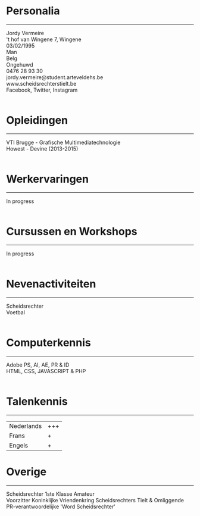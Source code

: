 
<h1>Personalia</h1> 
<hr width="100%">
	Jordy Vermeire<br/>
	't hof van Wingene 7, Wingene<br/>
	03/02/1995<br/>
	Man<br/>
	Belg<br/>
	Ongehuwd<br/>
	0476 28 93 30<br/>
	jordy.vermeire@student.arteveldehs.be<br/>
	www.scheidsrechterstielt.be<br/>
	Facebook, Twitter, Instagram<br/><br/>

<h1>Opleidingen</h1>
<hr width="100%">
VTI Brugge - Grafische Multimediatechnologie<br/>
Howest - Devine (2013-2015)<br/><br/>

<h1>Werkervaringen</h1>
<hr width="100%">
In progress<br/><br/>

<h1>Cursussen en Workshops</h1><hr width="100%">
In progress<br/><br/>

<h1>Nevenactiviteiten</h1><hr width="100%">
Scheidsrechter<br/>
Voetbal<br/><br/>

<h1>Computerkennis</h1><hr width="100%">
Adobe PS, AI, AE, PR & ID<br/>
HTML, CSS, JAVASCRIPT & PHP<br/><br/>

<h1>Talenkennis</h1><hr width="100%">
<table>
<tr><td>Nederlands</td><td> +++</td></tr>
<tr><td>Frans</td><td> +</td></tr>
<tr><td>Engels </td><td>+</td></tr>
</table>

<h1>Overige</h1><hr width="100%">
Scheidsrechter 1ste Klasse Amateur<br/>
Voorzitter Koninklijke Vriendenkring Scheidsrechters Tielt & Omliggende <br/>
PR-verantwoordelijke 'Word Scheidsrechter'<br/>

